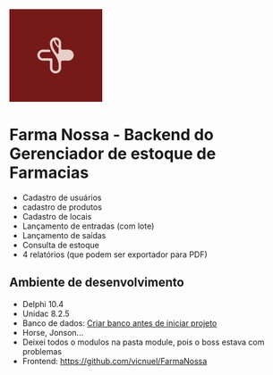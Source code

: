 <img src="https://raw.githubusercontent.com/vicnuel/FarmaNossa/refs/heads/main/Image/Logo.png?token=GHSAT0AAAAAAC2TFMFDBVV73P4N6IH76HFUZZZ76FA" />

# Farma Nossa - Backend do Gerenciador de estoque de Farmacias
- Cadastro de usuários
- cadastro de produtos
- Cadastro de locais
- Lançamento de entradas (com lote)
- Lançamento de saídas
- Consulta de estoque
- 4 relatórios (que podem ser exportador para PDF)


## Ambiente de desenvolvimento
- Delphi 10.4
- Unidac 8.2.5
- Banco de dados: [Criar banco antes de iniciar projeto](https://github.com/vicnuel/FNBackend/blob/main/DB/sql_inicial.sql)
- Horse, Jonson...
- Deixei todos o modulos na pasta module, pois o boss estava com problemas
- Frontend: https://github.com/vicnuel/FarmaNossa 
